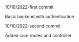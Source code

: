 10/10/2022-first commit

Basic backend with authentication

10/10/2022-second commit

Added race routes and controller
